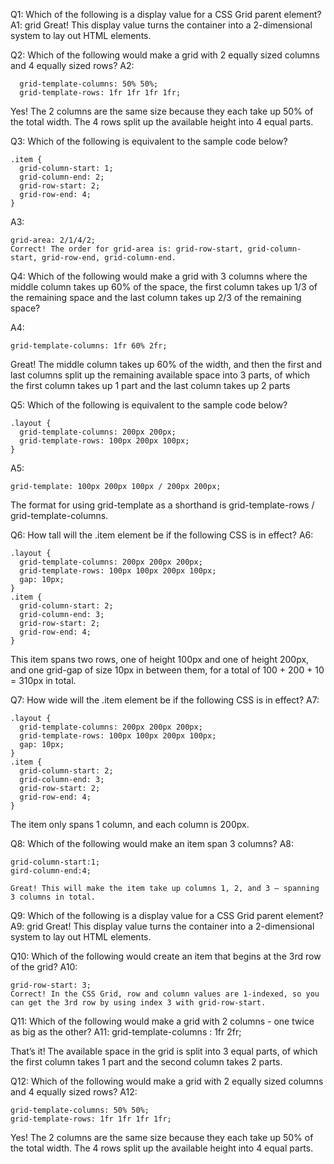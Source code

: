 Q1: Which of the following is a display value for a CSS Grid parent element?
A1: grid
Great! This display value turns the container into a 2-dimensional system to lay out HTML elements.

Q2: Which of the following would make a grid with 2 equally sized columns and 4 equally sized rows?
A2:

```
  grid-template-columns: 50% 50%;
  grid-template-rows: 1fr 1fr 1fr 1fr;
```

Yes! The 2 columns are the same size because they each take up 50% of the total width. The 4 rows split up the available height into 4 equal parts.

Q3: Which of the following is equivalent to the sample code below?

```
.item {
  grid-column-start: 1;
  grid-column-end: 2;
  grid-row-start: 2;
  grid-row-end: 4;
}
```

A3:

```
grid-area: 2/1/4/2;
Correct! The order for grid-area is: grid-row-start, grid-column-start, grid-row-end, grid-column-end.
```

Q4: Which of the following would make a grid with 3 columns where the middle column takes up 60% of the space, the first column takes up 1/3 of the remaining space and the last column takes up 2/3 of the remaining space?

A4:

```
grid-template-columns: 1fr 60% 2fr;
```

Great! The middle column takes up 60% of the width, and then the first and last columns split up the remaining available space into 3 parts, of which the first column takes up 1 part and the last column takes up 2 parts

Q5: Which of the following is equivalent to the sample code below?

```
.layout {
  grid-template-columns: 200px 200px;
  grid-template-rows: 100px 200px 100px;
}
```

A5:

```
grid-template: 100px 200px 100px / 200px 200px;
```

The format for using grid-template as a shorthand is grid-template-rows / grid-template-columns.

Q6: How tall will the .item element be if the following CSS is in effect?
A6:

```
.layout {
  grid-template-columns: 200px 200px 200px;
  grid-template-rows: 100px 100px 200px 100px;
  gap: 10px;
}
.item {
  grid-column-start: 2;
  grid-column-end: 3;
  grid-row-start: 2;
  grid-row-end: 4;
}
```

This item spans two rows, one of height 100px and one of height 200px, and one grid-gap of size 10px in between them, for a total of 100 + 200 + 10 = 310px in total.

Q7: How wide will the .item element be if the following CSS is in effect?
A7:

```
.layout {
  grid-template-columns: 200px 200px 200px;
  grid-template-rows: 100px 100px 200px 100px;
  gap: 10px;
}
.item {
  grid-column-start: 2;
  grid-column-end: 3;
  grid-row-start: 2;
  grid-row-end: 4;
}
```

The item only spans 1 column, and each column is 200px.

Q8: Which of the following would make an item span 3 columns?
A8:

```
grid-column-start:1;
gird-column-end:4;

Great! This will make the item take up columns 1, 2, and 3 – spanning 3 columns in total.
```

Q9: Which of the following is a display value for a CSS Grid parent element?
A9: grid
Great! This display value turns the container into a 2-dimensional system to lay out HTML elements.

Q10: Which of the following would create an item that begins at the 3rd row of the grid?
A10:

```
grid-row-start: 3;
Correct! In the CSS Grid, row and column values are 1-indexed, so you can get the 3rd row by using index 3 with grid-row-start.
```

Q11: Which of the following would make a grid with 2 columns - one twice as big as the other?
A11:
grid-template-columns : 1fr 2fr;

That’s it! The available space in the grid is split into 3 equal parts, of which the first column takes 1 part and the second column takes 2 parts.

Q12: Which of the following would make a grid with 2 equally sized columns and 4 equally sized rows?
A12:

```
grid-template-columns: 50% 50%;
grid-template-rows: 1fr 1fr 1fr 1fr;
```

Yes! The 2 columns are the same size because they each take up 50% of the total width. The 4 rows split up the available height into 4 equal parts.
